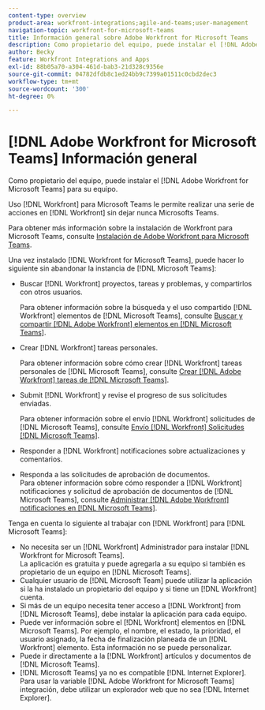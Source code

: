 ```yaml
---
content-type: overview
product-area: workfront-integrations;agile-and-teams;user-management
navigation-topic: workfront-for-microsoft-teams
title: Información general sobre Adobe Workfront for Microsoft Teams
description: Como propietario del equipo, puede instalar el [!DNL Adobe Workfront for Microsoft Teams] para su equipo.
author: Becky
feature: Workfront Integrations and Apps
exl-id: 88b05a70-a304-461d-bab3-21d328c9356e
source-git-commit: 04782dfdb8c1ed24bb9c7399a01511c0cbd2dec3
workflow-type: tm+mt
source-wordcount: '300'
ht-degree: 0%

---
```


# [!DNL Adobe Workfront for Microsoft Teams] Información general

Como propietario del equipo, puede instalar el [!DNL Adobe Workfront for Microsoft Teams] para su equipo.

Uso [!DNL Workfront] para Microsoft Teams le permite realizar una serie de acciones en [!DNL Workfront] sin dejar nunca Microsofts Teams.

Para obtener más información sobre la instalación de Workfront para Microsoft Teams, consulte [Instalación de Adobe Workfront para Microsoft Teams](../../workfront-integrations-and-apps/using-workfront-with-microsoft-teams/install-workfront-ms-teams.md).

Una vez instalado [!DNL Workfront for Microsoft Teams], puede hacer lo siguiente sin abandonar la instancia de [!DNL Microsoft Teams]:

* Buscar [!DNL Workfront] proyectos, tareas y problemas, y compartirlos con otros usuarios.

   Para obtener información sobre la búsqueda y el uso compartido [!DNL Workfront] elementos de [!DNL Microsoft Teams], consulte [Buscar y compartir [!DNL Adobe Workfront] elementos en [!DNL Microsoft Teams]](../../workfront-integrations-and-apps/using-workfront-with-microsoft-teams/search-for-and-share-wf-items-in-ms-teams.md).

* Crear [!DNL Workfront] tareas personales.

   Para obtener información sobre cómo crear [!DNL Workfront] tareas personales de [!DNL Microsoft Teams], consulte [Crear [!DNL Adobe Workfront] tareas de [!DNL Microsoft Teams]](../../workfront-integrations-and-apps/using-workfront-with-microsoft-teams/create-workfront-tasks-from-ms-teams.md).

* Submit [!DNL Workfront] y revise el progreso de sus solicitudes enviadas.

   Para obtener información sobre el envío [!DNL Workfront] solicitudes de [!DNL Microsoft Teams], consulte [Envío [!DNL Workfront] Solicitudes [!DNL Microsoft Teams]](../../workfront-integrations-and-apps/using-workfront-with-microsoft-teams/submit-workfront-requests-from-ms-teams.md).

* Responder a [!DNL Workfront] notificaciones sobre actualizaciones y comentarios.
* Responda a las solicitudes de aprobación de documentos.\
   Para obtener información sobre cómo responder a [!DNL Workfront] notificaciones y solicitud de aprobación de documentos de [!DNL Microsoft Teams], consulte [Administrar [!DNL Adobe Workfront] notificaciones en [!DNL Microsoft Teams]](../../workfront-integrations-and-apps/using-workfront-with-microsoft-teams/manage-wf-notifications-approval-requests-ms-teams.md).

Tenga en cuenta lo siguiente al trabajar con [!DNL Workfront] para [!DNL Microsoft Teams]:

* No necesita ser un [!DNL Workfront] Administrador para instalar [!DNL Workfront for Microsoft Teams].\
   La aplicación es gratuita y puede agregarla a su equipo si también es propietario de un equipo en [!DNL Microsoft Teams].
* Cualquier usuario de [!DNL Microsoft Team] puede utilizar la aplicación si la ha instalado un propietario del equipo y si tiene un [!DNL Workfront] cuenta.
* Si más de un equipo necesita tener acceso a [!DNL Workfront] from [!DNL Microsoft Teams], debe instalar la aplicación para cada equipo.
* Puede ver información sobre el [!DNL Workfront] elementos en [!DNL Microsoft Teams]. Por ejemplo, el nombre, el estado, la prioridad, el usuario asignado, la fecha de finalización planeada de un [!DNL Workfront] elemento. Esta información no se puede personalizar.
* Puede ir directamente a la [!DNL Workfront] artículos y documentos de [!DNL Microsoft Teams].
* [!DNL Microsoft Teams] ya no es compatible [!DNL Internet Explorer]. Para usar la variable [!DNL Adobe Workfront for Microsoft Teams] integración, debe utilizar un explorador web que no sea [!DNL Internet Explorer].
